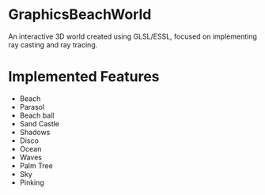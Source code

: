 # GraphicsBeachWorld
An interactive 3D world created using GLSL/ESSL, focused on implementing ray casting and ray tracing.

# Implemented Features
- Beach
- Parasol 
- Beach ball
- Sand Castle
- Shadows
- Disco
- Ocean
- Waves
- Palm Tree
- Sky 
- Pinking
